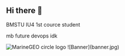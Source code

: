 ## Hi there 👋
BMSTU IU4 1st cource student

mb future devops idk

<img src="banner.png" alt="MarineGEO circle logo" style="height: 200px; width:1920px;"/>
![Banner](banner.jpg)
<!--
**FezilShock/FezilShock** is a ✨ _special_ ✨ repository because its `README.md` (this file) appears on your GitHub profile.

Here are some ideas to get you started:

- 🔭 I’m currently working on ...
- 🌱 I’m currently learning ...
- 👯 I’m looking to collaborate on ...
- 🤔 I’m looking for help with ...
- 💬 Ask me about ...
- 📫 How to reach me: ...
- 😄 Pronouns: ...
- ⚡ Fun fact: ...
-->

